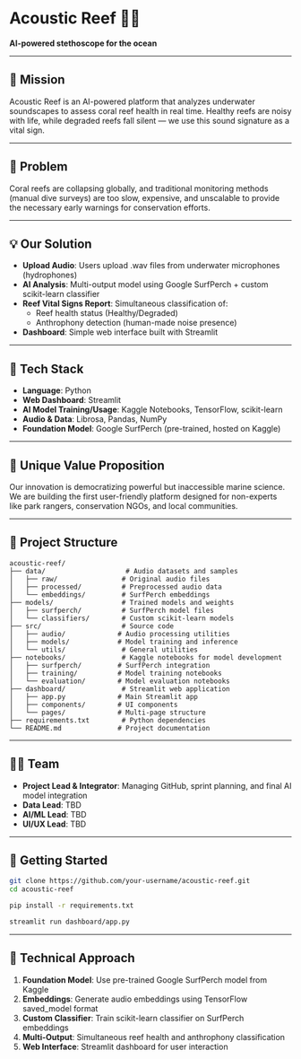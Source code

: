 # Acoustic Reef 🌊🎶  
**AI-powered stethoscope for the ocean**

---

## 📌 Mission
Acoustic Reef is an AI-powered platform that analyzes underwater soundscapes to assess coral reef health in real time. Healthy reefs are noisy with life, while degraded reefs fall silent — we use this sound signature as a vital sign.

---

## 🚩 Problem
Coral reefs are collapsing globally, and traditional monitoring methods (manual dive surveys) are too slow, expensive, and unscalable to provide the necessary early warnings for conservation efforts.

---

## 💡 Our Solution
- **Upload Audio**: Users upload .wav files from underwater microphones (hydrophones)
- **AI Analysis**: Multi-output model using Google SurfPerch + custom scikit-learn classifier
- **Reef Vital Signs Report**: Simultaneous classification of:
  - Reef health status (Healthy/Degraded)
  - Anthrophony detection (human-made noise presence)
- **Dashboard**: Simple web interface built with Streamlit

---

## 🔧 Tech Stack
- **Language**: Python
- **Web Dashboard**: Streamlit
- **AI Model Training/Usage**: Kaggle Notebooks, TensorFlow, scikit-learn
- **Audio & Data**: Librosa, Pandas, NumPy
- **Foundation Model**: Google SurfPerch (pre-trained, hosted on Kaggle)

---

## 🎯 Unique Value Proposition
Our innovation is democratizing powerful but inaccessible marine science. We are building the first user-friendly platform designed for non-experts like park rangers, conservation NGOs, and local communities.

---

## 📂 Project Structure
```
acoustic-reef/
├── data/                    # Audio datasets and samples
│   ├── raw/                # Original audio files
│   ├── processed/          # Preprocessed audio data
│   └── embeddings/         # SurfPerch embeddings
├── models/                 # Trained models and weights
│   ├── surfperch/          # SurfPerch model files
│   └── classifiers/        # Custom scikit-learn models
├── src/                    # Source code
│   ├── audio/             # Audio processing utilities
│   ├── models/            # Model training and inference
│   └── utils/              # General utilities
├── notebooks/              # Kaggle notebooks for model development
│   ├── surfperch/         # SurfPerch integration
│   ├── training/          # Model training notebooks
│   └── evaluation/        # Model evaluation notebooks
├── dashboard/              # Streamlit web application
│   ├── app.py             # Main Streamlit app
│   ├── components/        # UI components
│   └── pages/             # Multi-page structure
├── requirements.txt        # Python dependencies
└── README.md              # Project documentation
```

---

## 👩‍💻 Team
- **Project Lead & Integrator**: Managing GitHub, sprint planning, and final AI model integration
- **Data Lead**: TBD  
- **AI/ML Lead**: TBD  
- **UI/UX Lead**: TBD  

---

## 🚀 Getting Started
```bash
git clone https://github.com/your-username/acoustic-reef.git
cd acoustic-reef

pip install -r requirements.txt

streamlit run dashboard/app.py
```

---

## 🔬 Technical Approach
1. **Foundation Model**: Use pre-trained Google SurfPerch model from Kaggle
2. **Embeddings**: Generate audio embeddings using TensorFlow saved_model format
3. **Custom Classifier**: Train scikit-learn classifier on SurfPerch embeddings
4. **Multi-Output**: Simultaneous reef health and anthrophony classification
5. **Web Interface**: Streamlit dashboard for user interaction
